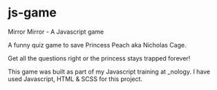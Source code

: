 # js-game

Mirror Mirror - A Javascript game

A funny quiz game to save Princess Peach aka Nicholas Cage. 

Get all the questions right or the princess stays trapped forever!


This game was built as part of my Javascript training at _nology. I have used Javascript, HTML & SCSS for this project. 



